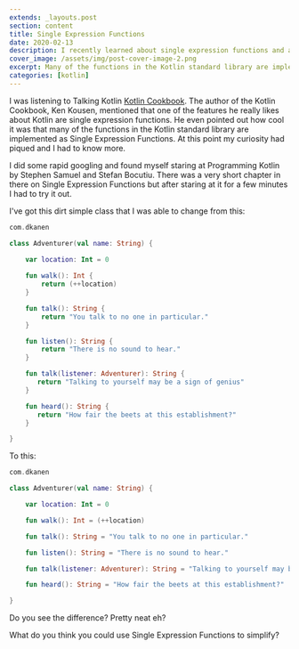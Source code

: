 ```yaml
---
extends: _layouts.post
section: content
title: Single Expression Functions
date: 2020-02-13
description: I recently learned about single expression functions and am amazed at how simple the function you can created with them are.
cover_image: /assets/img/post-cover-image-2.png
excerpt: Many of the functions in the Kotlin standard library are implemented as Single Expression Functions. I started wondering how I could use them in my own code.
categories: [kotlin]
---
```


I was listening to Talking Kotlin [Kotlin Cookbook](https://pca.st/09ybe338). The author of the Kotlin Cookbook, Ken Kousen, mentioned that one of the features he really likes about Kotlin are single expression functions. He even pointed out how cool it was that many of the functions in the Kotlin standard library are implemented as Single Expression Functions. At this point my curiosity had piqued and I had to know more.

I did some rapid googling and found myself staring at Programming Kotlin by Stephen Samuel and Stefan Bocutiu. There was a very short chapter in there on Single Expression Functions but after staring at it for a few minutes I had to try it out.

I've got this dirt simple class that I was able to change from this:
```kotlin
com.dkanen

class Adventurer(val name: String) {
    
    var location: Int = 0

    fun walk(): Int {
        return (++location)
    }

    fun talk(): String {
        return "You talk to no one in particular."
    }

    fun listen(): String {
        return "There is no sound to hear."
    }

    fun talk(listener: Adventurer): String {
       return "Talking to yourself may be a sign of genius"
    }

    fun heard(): String {
       return "How fair the beets at this establishment?"
    }

}
```

To this:
```kotlin
com.dkanen

class Adventurer(val name: String) {

    var location: Int = 0

    fun walk(): Int = (++location)

    fun talk(): String = "You talk to no one in particular."

    fun listen(): String = "There is no sound to hear."

    fun talk(listener: Adventurer): String = "Talking to yourself may be a sign of genius"

    fun heard(): String = "How fair the beets at this establishment?"

}
```

Do you see the difference? Pretty neat eh?

What do you think you could use Single Expression Functions to simplify?
